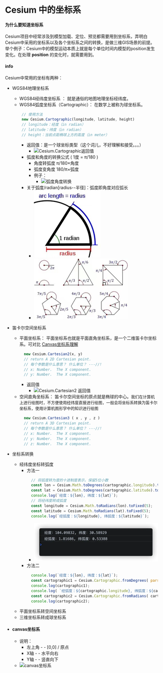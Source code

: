# Cesium 中的坐标系

#### 为什么要知道坐标系
Cesium项目中经常涉及到模型加载、定位、预览都需要用到坐标系，弄明白Cesium中采用的坐标系以及各个坐标系之间的转换，是做三维GIS场景的前提。
举个例子：Cesium中的模型运动本质上就是每个单位时间内模型的position发生变化。在处理 **position** 的变化时，就需要用到。
#### info
Cesium中常用的坐标有两种：
- WGS84地理坐标系
  - WGS84经纬度坐标系 ： 就是通俗的地图地理坐标经纬度。
  - WGS84弧度坐标系（Cartographic）： 在数学上被称为球坐标系。
    ```js
     // 使用方法
     new Cesium.Cartographic(longitude, latitude, height)
     // longitude：经度（in radian）
     // latitude：纬度（in radian）
     // height：当前点距椭球上方的高度（in meter）
    ```
    - 返回值：是一个球坐标类型（这个词儿，不好理解和接受。。。）
      - ![Cesium.Cartographic返回值](https://upload-images.jianshu.io/upload_images/9012654-9425714f36346975.png?imageMogr2/auto-orient/strip|imageView2/2/w/1200/format/webp)
    - 弧度和角度的转换公式 ( 1度 = π/180 )
      - 角度转弧度 π/180×角度
      - 弧度变角度 180/π×弧度
      - 例子：
        - ![弧度角度转换](https://upload-images.jianshu.io/upload_images/9012654-810af3a62154d53f.png?imageMogr2/auto-orient/strip|imageView2/2/w/1200/format/webp)
    - 关于弧度/radian[radius--半径]：弧度即角度对应弧长
      - ![弧度说明](imgs/radian.jpeg)
      - ![弧度说明2](imgs/radian2.jpeg)
- 笛卡尔空间坐标系
  - 平面坐标系： 平面坐标系也就是平面直角坐标系，是一个二维笛卡尔坐标系。可对比 [Canvas坐标系理解](#canvas坐标系)
    ```js
      new Cesium.Cartesian2(x, y)
      // return A 2D Cartesian point.
      // 每个参数是什么意思？ 什么单位？ ---//!
      // x: Number.  The X component.
      // y: Number.  The X component.
    ```
    - 返回值
      - ![Cesium.Cartesian2 返回值](https://upload-images.jianshu.io/upload_images/9012654-30f750487dad93b3.png?imageMogr2/auto-orient/strip|imageView2/2/w/1058/format/webp)
  - 空间直角坐标系： 笛卡尔空间坐标的原点就是椭球的中心。<font size=2>我们在计算机上进行绘图时，不方便使用经纬度直接进行绘图，一般会将坐标系转换为笛卡尔坐标系，使用计算机图形学中的知识进行绘图</font>
    ```js
      new Cesium.Cartesian3 ( x , y , z )
      // return A 3D Cartesian point.
      // 每个参数是什么意思？ 什么单位？ ---//!
      // x: Number.  The X component.
      // y: Number.  The X component.
      // z: Number.  The X component.
    ```
- 坐标系转换
  - 经纬度坐标转弧度
    - 方法一
      ```js
        // 将弧度转为度的十进制度表示，保留5位小数
        const lon = Cesium.Math.toDegrees(cartographic.longitude).toFixed(5);
        const lat = Cesium.Math.toDegrees(cartographic.latitude).toFixed(5);
        console.log(`经度：${lon}, 纬度：${lat}`);
        // 将经纬度转成弧度
        const longitude = Cesium.Math.toRadians(lon).toFixed(5);
        const latitude = Cesium.Math.toRadians(lat).toFixed(5);
        console.log(`经弧度：${longitude}, 纬弧度：${latitude}`);
      ```
      - ![经纬度坐标转弧度转换结果1](imgs/degree2radian.webp)
    - 方法二
      ```js
        console.log(`经度：${lon}, 纬度：${lat}`);
        const cartographic1 = Cesium.Cartographic.fromDegrees( parseFloat(lon), parseFloat(lat), 50 );
        console.log(cartographic1);
        console.log( `经弧度：${cartographic.longitude}, 纬弧度：${cartographic.latitude}` );
        const cartographic2 = Cesium.Cartographic.fromRadians( cartographic.longitude, cartographic.latitude, 50 );
        console.log(cartographic2);
      ```
  - 平面坐标系转空间坐标系
  - 三维坐标系转成球坐标系

- #### canvas坐标系
  - 说明：
    - 左上角 - - [0,0] / 原点
    - X轴 - -   水平向右
    - Y轴 - -   竖直向下
  - ![canvas坐标系](https://upload-images.jianshu.io/upload_images/9012654-01f184916c5960d3.png?imageMogr2/auto-orient/strip|imageView2/2/w/620/format/webp)